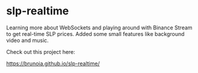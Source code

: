 # slp-realtime

Learning more about WebSockets and playing around with Binance Stream to get real-time SLP prices. Added some small features like background video and music.

Check out this project here:

https://brunoia.github.io/slp-realtime/

